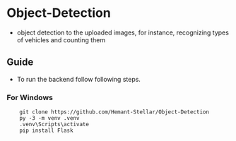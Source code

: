 # Object-Detection
- object detection to the uploaded images, for instance, recognizing types of vehicles and counting them

## Guide
- To run the backend follow following steps.
### For Windows

```
    git clone https://github.com/Hemant-Stellar/Object-Detection
    py -3 -m venv .venv
    .venv\Scripts\activate
    pip install Flask
```

